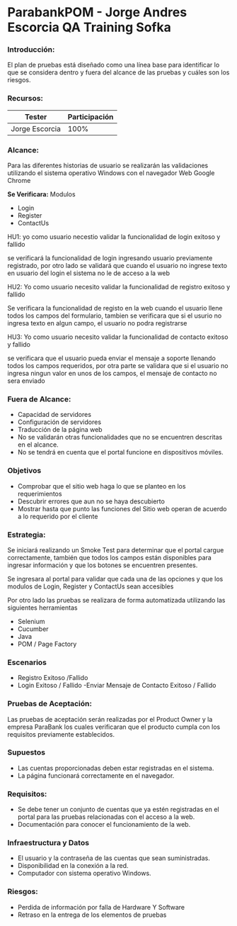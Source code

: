 # ParabankPOM - Jorge Andres Escorcia QA Training Sofka

### **Introducción:**

El plan de pruebas está diseñado como una línea base para identificar lo que se considera dentro y fuera del alcance de las pruebas y cuáles son los riesgos.

### **Recursos:**
|Tester | Participación | 
|--- | --- | 
|Jorge Escorcia | 100% | 

### **Alcance:**

Para las diferentes historias de usuario se realizarán las validaciones utilizando el sistema operativo Windows con el navegador Web Google Chrome


**Se Verificara:**
Modulos
- Login
- Register
- ContactUs

HU1: yo como usuario necestio validar la funcionalidad de login exitoso y fallido

se verificará la funcionalidad de login ingresando usuario previamente registrado, por otro lado
se validará que cuando el usuario no ingrese texto en usuario del login el sistema no le de acceso a la web

HU2: Yo como usuario necesito validar la funcionalidad de registro exitoso y fallido

Se verificara la funcionalidad de registo en la web cuando el usuario llene todos los campos del formulario, 
tambien se verificara que si el usurio no ingresa texto en algun campo, el usuario no podra registrarse

HU3: Yo como usuario necesito validar la funcionalidad de contacto exitoso y fallido

se verificara que el usuario pueda enviar el mensaje a soporte llenando todos los campos requeridos, por otra parte
se validara que si el usuario no ingresa ningun valor en unos de los campos, el mensaje de contacto no sera enviado



### **Fuera de Alcance:**

- Capacidad de servidores
- Configuración de servidores
- Traducción de la página web
- No se validarán otras funcionalidades que no se encuentren descritas en el alcance.
- No se tendrá en cuenta que el portal funcione en dispositivos móviles.

### Objetivos

- Comprobar que el sitio web haga lo que se planteo en los requerimientos
- Descubrir errores que aun no se haya descubierto
- Mostrar hasta que punto las funciones del Sitio web operan de acuerdo a lo requerido por el cliente

### **Estrategia:**

Se iniciará realizando un Smoke Test para determinar que el portal cargue correctamente, también que todos los campos están disponibles para ingresar información y que los botones se encuentren presentes.

Se ingresara al portal para validar que cada una de las opciones y que los modulos de Login, Register y ContactUs sean accesibles

Por otro lado las pruebas se realizara de forma automatizada utilizando las siguientes herramientas
- Selenium
- Cucumber
- Java
- POM / Page Factory


### **Escenarios**

- Registro Exitoso /Fallido
- Login Exitoso / Fallido
-Enviar Mensaje de Contacto Exitoso / Fallido

### **Pruebas de Aceptación:**

Las pruebas de aceptación serán realizadas por el Product Owner y la empresa ParaBank los cuales verificaran que el producto cumpla con los requisitos previamente establecidos.

### **Supuestos**

- Las cuentas proporcionadas deben estar registradas en el sistema.
- La página funcionará correctamente en el navegador.

### **Requisitos:**

- Se debe tener un conjunto de cuentas que ya estén registradas en el portal para las pruebas relacionadas con el acceso a la web.
- Documentación para conocer el funcionamiento de la web.

### **Infraestructura y Datos**

- El usuario y la contraseña de las cuentas que sean suministradas.
- Disponibilidad en la conexión a la red.
- Computador con sistema operativo Windows.

### **Riesgos:**

- Perdida de información por falla de Hardware Y Software
- Retraso en la entrega de los elementos de pruebas
